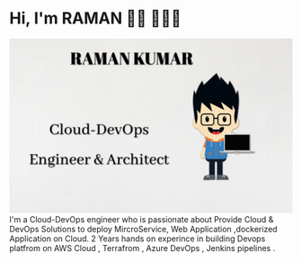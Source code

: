 # Hi, I'm RAMAN 👋🏾 👩🏾‍💻

<img src="https://raw.githubusercontent.com/RAMAN-23/RAMAN/master/raman.png" alt="banner that says Monica Powell - Cloud-DevOps engineer, Architect">
I'm a Cloud-DevOps engineer who is passionate about Provide Cloud & DevOps Solutions to deploy MircroService, Web Application ,dockerized Application on Cloud. 
2 Years hands on experince in building Devops platfrom on AWS Cloud , Terrafrom , Azure DevOps , Jenkins pipelines . 

